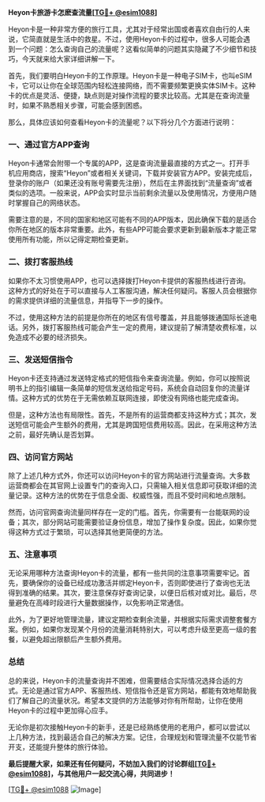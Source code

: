 **Heyon卡旅游卡怎麽查流量[[TG💪+ @esim1088](https://t.me/s/esim1088)]**

Heyon卡是一种非常方便的旅行工具，尤其对于经常出国或者喜欢自由行的人来说，它简直就是生活中的救星。不过，使用Heyon卡的过程中，很多人可能会遇到一个问题：怎么查询自己的流量呢？这看似简单的问题其实隐藏了不少细节和技巧，今天就来给大家详细讲解一下。

首先，我们要明白Heyon卡的工作原理。Heyon卡是一种电子SIM卡，也叫eSIM卡，它可以让你在全球范围内轻松连接网络，而不需要频繁更换实体SIM卡。这种卡的优点是灵活、便捷，缺点则是对操作流程的要求比较高。尤其是在查询流量时，如果不熟悉相关步骤，可能会感到困惑。

那么，具体应该如何查看Heyon卡的流量呢？以下将分几个方面进行说明：

### **一、通过官方APP查询**
Heyon卡通常会附带一个专属的APP，这是查询流量最直接的方式之一。打开手机应用商店，搜索“Heyon”或者相关关键词，下载并安装官方APP。安装完成后，登录你的账户（如果还没有账号需要先注册），然后在主界面找到“流量查询”或者类似的选项。一般来说，APP会实时显示当前剩余流量以及使用情况，方便用户随时掌握自己的网络状态。

需要注意的是，不同的国家和地区可能有不同的APP版本，因此确保下载的是适合你所在地区的版本非常重要。此外，有些APP可能会要求更新到最新版本才能正常使用所有功能，所以记得定期检查更新。

### **二、拨打客服热线**
如果你不太习惯使用APP，也可以选择拨打Heyon卡提供的客服热线进行咨询。这种方式的好处在于可以直接与人工客服沟通，解决任何疑问。客服人员会根据你的需求提供详细的流量信息，并指导下一步的操作。

不过，使用这种方法的前提是你所在的地区有信号覆盖，并且能够拨通国际长途电话。另外，拨打客服热线可能会产生一定的费用，建议提前了解清楚收费标准，以免造成不必要的经济损失。

### **三、发送短信指令**
Heyon卡还支持通过发送特定格式的短信指令来查询流量。例如，你可以按照说明书上的指引编辑一条简单的短信发送给指定号码，系统会自动回复你的流量详情。这种方式的优势在于无需依赖互联网连接，即使没有网络也能完成查询。

但是，这种方法也有局限性。首先，不是所有的运营商都支持这种方式；其次，发送短信可能会产生额外的费用，尤其是跨国短信费用较高。因此，在采用这种方法之前，最好先确认是否划算。

### **四、访问官方网站**
除了上述几种方式外，你还可以访问Heyon卡的官方网站进行流量查询。大多数运营商都会在其官网上设置专门的查询入口，只需输入相关信息即可获取详细的流量记录。这种方法的优势在于信息全面、权威性强，而且不受时间和地点限制。

然而，访问官网查询流量同样存在一定的门槛。首先，你需要有一台能联网的设备；其次，部分网站可能需要验证身份信息，增加了操作复杂度。因此，如果你觉得这种方式过于繁琐，可以选择其他更简便的方法。

### **五、注意事项**
无论采用哪种方法查询Heyon卡的流量，都有一些共同的注意事项需要牢记。首先，要确保你的设备已经成功激活并绑定Heyon卡，否则即使进行了查询也无法得到准确的结果。其次，要注意保存好查询记录，以便日后核对或对比。最后，尽量避免在高峰时段进行大量数据操作，以免影响正常通信。

此外，为了更好地管理流量，建议定期检查剩余流量，并根据实际需求调整套餐方案。例如，如果你发现某个月份的流量消耗特别大，可以考虑升级至更高一级的套餐，以避免超出限额后产生额外费用。

### **总结**
总的来说，Heyon卡的流量查询并不困难，但需要结合实际情况选择合适的方式。无论是通过官方APP、客服热线、短信指令还是官方网站，都能有效地帮助我们了解自己的流量状况。希望本文提供的方法能够对你有所帮助，让你在使用Heyon卡的过程中更加得心应手。

无论你是初次接触Heyon卡的新手，还是已经熟练使用的老用户，都可以尝试以上几种方法，找到最适合自己的解决方案。记住，合理规划和管理流量不仅能节省开支，还能提升整体的旅行体验。

**最后提醒大家，如果还有任何疑问，不妨加入我们的讨论群组[[TG💪+ @esim1088](https://t.me/s/esim1088)]，与其他用户一起交流心得，共同进步！**

[[TG💪+ @esim1088](https://t.me/s/esim1088) ![Image](https://i.postimg.cc/4NQfJmqS/Snipaste-2025-05-13-00-14-12.png)]